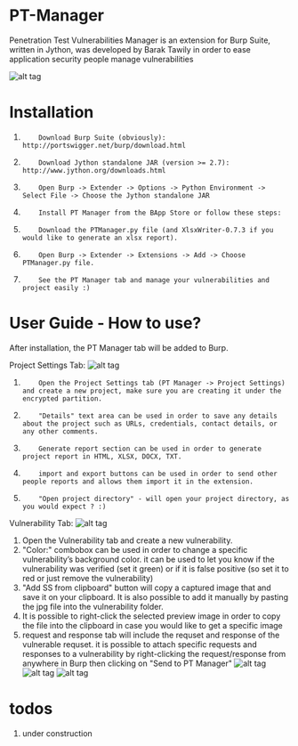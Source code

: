 # PT-Manager
Penetration Test Vulnerabilities Manager is an extension for Burp Suite, written in Jython, was developed by Barak Tawily in order to ease application security people manage vulnerabilities
 
 
![alt tag](https://raw.githubusercontent.com/Quitten/PT-Manager/master/images/general.png)
# Installation 
1.         Download Burp Suite (obviously): http://portswigger.net/burp/download.html
2.         Download Jython standalone JAR (version >= 2.7): http://www.jython.org/downloads.html
3.         Open Burp -> Extender -> Options -> Python Environment -> Select File -> Choose the Jython standalone JAR
4.         Install PT Manager from the BApp Store or follow these steps:
5.         Download the PTManager.py file (and XlsxWriter-0.7.3 if you would like to generate an xlsx report).
6.         Open Burp -> Extender -> Extensions -> Add -> Choose PTManager.py file.
7.         See the PT Manager tab and manage your vulnerabilities and project easily :)
 
# User Guide - How to use?
After installation, the PT Manager tab will be added to Burp.
 
Project Settings Tab:
![alt tag](https://raw.githubusercontent.com/Quitten/PT-Manager/master/images/project_settings.png)
 
1.         Open the Project Settings tab (PT Manager -> Project Settings) and create a new project, make sure you are creating it under the encrypted partition.
2.         "Details" text area can be used in order to save any details about the project such as URLs, credentials, contact details, or any other comments.
3.         Generate report section can be used in order to generate project report in HTML, XLSX, DOCX, TXT.
4.         import and export buttons can be used in order to send other people reports and allows them import it in the extension.
5.         "Open project directory" - will open your project directory, as you would expect ? :)
 
 
Vulnerability Tab:
![alt tag](https://raw.githubusercontent.com/Quitten/PT-Manager/master/images/vulnerability.png)
 
1. Open the Vulnerability tab and create a new vulnerability.
2. "Color:" combobox can be used in order to change a specific vulnerability’s background color. it can be used to let you know if the vulnerability was verified (set it green) or if it is false positive (so set it to red or just remove the vulnerability)
3. "Add SS from clipboard" button will copy a captured image that and save it on your clipboard. It is also possible to add it manually by pasting the jpg file into the vulnerability folder.
4. It is possible to right-click the selected preview image in order to copy the file into the clipboard in case you would like to get a specific image
5. request and response tab will include the requset and response of the vulnerable requset. it is possible to attach specific requests and responses to a vulnerability by right-clicking the request/response from anywhere in Burp then clicking on "Send to PT Manager" 
![alt tag](https://raw.githubusercontent.com/Quitten/PT-Manager/master/images/send%20to.png)
![alt tag](https://raw.githubusercontent.com/Quitten/PT-Manager/master/images/select.png)
![alt tag](https://raw.githubusercontent.com/Quitten/PT-Manager/master/images/request.png)
 
# todos
1. under construction
